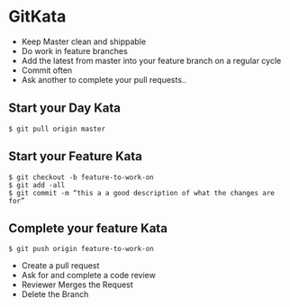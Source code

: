 # GitKata
* Keep Master clean and shippable
* Do work in feature branches
* Add the latest from master into your feature branch on a regular cycle
* Commit often
* Ask another to complete your pull requests..

## Start your Day Kata
	$ git pull origin master

## Start your Feature Kata
	$ git checkout -b feature-to-work-on
	$ git add -all
	$ git commit -m “this a a good description of what the changes are for”

## Complete your feature Kata

	$ git push origin feature-to-work-on

* Create a pull request
* Ask for and complete a code review
* Reviewer Merges the Request
* Delete the Branch